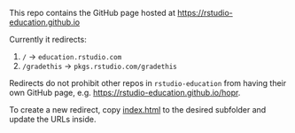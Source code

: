 This repo contains the GitHub page hosted at https://rstudio-education.github.io

Currently it redirects:

1. `/` -> `education.rstudio.com`
2. `/gradethis` -> `pkgs.rstudio.com/gradethis`

Redirects do not prohibit other repos in `rstudio-education` from having their own GitHub page, e.g. <https://rstudio-education.github.io/hopr>.

To create a new redirect, copy [index.html](index.html) to the desired subfolder and update the URLs inside.

